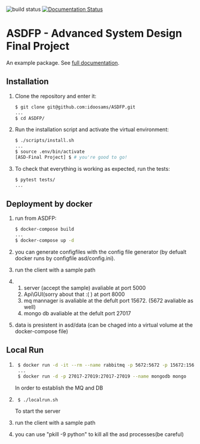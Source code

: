 ![build status](https://travis-ci.com/idoosams/ASDFP.svg?branch=master)
[![Documentation Status](https://readthedocs.org/projects/asdfp/badge/?version=latest)](https://asdfp.readthedocs.io/en/latest/?badge=latest)

# ASDFP - Advanced System Design Final Project

An example package. See [full documentation](https://asdfp.readthedocs.io/en/latest/?badge=latest).

## Installation

1. Clone the repository and enter it:

    ```sh
    $ git clone git@github.com:idoosams/ASDFP.git
    ...
    $ cd ASDFP/
    ```

2. Run the installation script and activate the virtual environment:

    ```sh
    $ ./scripts/install.sh
    ...
    $ source .env/bin/activate
    [ASD-Final Project] $ # you're good to go!
    ```

3. To check that everything is working as expected, run the tests:


    ```sh
    $ pytest tests/
    ...
    ```

## Deployment by docker

1. run from ASDFP:
    ```sh
    $ docker-compose build
    ...
    $ docker-compose up -d
    ```
2. you can generate configfiles with the config file generator (by defualt docker runs by configfile asd/config.ini).

3. run the client with a sample path

4. 1. server (accept the sample) avaliable at port 5000
   2. Api\GUI(sorry about that :( ) at port 8000
   3. mq mannager is avaliable at the defult port 15672. (5672 avaliable as well)
   4. mongo db avaliable at the defult port 27017

5. data is presistent in asd/data (can be chaged into a virtual volume at the docker-compose file)
    
## Local Run

1. ```sh
    $ docker run -d -it --rm --name rabbitmq -p 5672:5672 -p 15672:15672 rabbitmq:3-management
    ...
    $ docker run -d -p 27017-27019:27017-27019 --name mongodb mongo
    ```
    In order to establish the MQ and DB

2. ```sh
    $ ./localrun.sh
    ```
    To start the server

3. run the client with a sample path

4. you can use "pkill -9 python" to kill all the asd processes(be careful)

